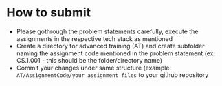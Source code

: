 # How to submit
* Please gothrough the problem statements carefully, execute the assignments in the respective tech stack as mentioned
* Create a directory for advanced training (AT) and create subfolder naming the assignment code mentioned in the problem statement (ex: CS.1.001 - this should be the folder/directory name)
* Commit your changes under same structure (example: `AT/AssignmentCode/your assignment files` to your github repository
  
